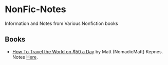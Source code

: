 # NonFic-Notes
Information and Notes from Various Nonfiction books

## Books
- [How To Travel the World on $50 a Day](https://www.amazon.com/How-Travel-World-50-Day/dp/0399159673) by Matt (NomadicMatt) Kepnes. Notes [Here](https://github.com/SondaSengupta/NonFic-Notes/blob/master/Travel_The_World_%2450.markdown).


